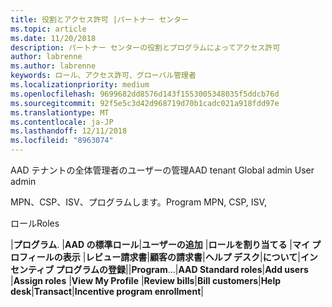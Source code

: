 ```yaml
---
title: 役割とアクセス許可 |パートナー センター
ms.topic: article
ms.date: 11/20/2018
description: パートナー センターの役割とプログラムによってアクセス許可
author: labrenne
ms.author: labrenne
keywords: ロール、アクセス許可、グローバル管理者
ms.localizationpriority: medium
ms.openlocfilehash: 9699682dd8576d143f1553005348035f5ddcb76d
ms.sourcegitcommit: 92f5e5c3d42d968719d70b1cadc021a918fdd97e
ms.translationtype: MT
ms.contentlocale: ja-JP
ms.lasthandoff: 12/11/2018
ms.locfileid: "8963074"
---
```

<span data-ttu-id="3654d-104">AAD テナントの全体管理者のユーザーの管理</span><span class="sxs-lookup"><span data-stu-id="3654d-104">AAD tenant Global admin User admin</span></span>


<span data-ttu-id="3654d-105">MPN、CSP、ISV、プログラムします。</span><span class="sxs-lookup"><span data-stu-id="3654d-105">Program MPN, CSP, ISV,</span></span>  

<span data-ttu-id="3654d-106">ロール</span><span class="sxs-lookup"><span data-stu-id="3654d-106">Roles</span></span>


<span data-ttu-id="3654d-107">|**プログラム**. |**AAD の標準ロール**|**ユーザーの追加**   |**ロールを割り当てる**   |**マイ プロフィールの表示**   |**レビュー請求書**|**顧客の請求書**|**ヘルプ デスク**|**について**|**インセンティブ プログラムの登録**|</span><span class="sxs-lookup"><span data-stu-id="3654d-107">|**Program**...|**AAD Standard roles**|**Add users**   |**Assign roles**   |**View My Profile**   |**Review bills**|**Bill customers**|**Help desk**|**Transact**|**Incentive program enrollment**|</span></span> 
